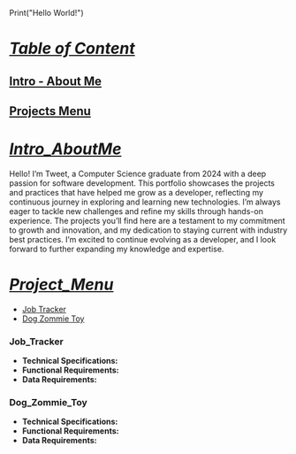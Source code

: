Print("Hello World!")

# <ins>***Table of Content***</ins>
## [Intro - About Me](#Intro_AboutMe)
## [Projects Menu](#Project_Menu)


# <ins>***Intro_AboutMe***</ins>
  Hello! I’m Tweet, a Computer Science graduate from 2024 with a deep passion for software development. This portfolio showcases the projects and practices that have helped me grow as a developer, reflecting my continuous journey in exploring and learning new technologies. I’m always eager to tackle new challenges and refine my skills through hands-on experience. The projects you’ll find here are a testament to my commitment to growth and innovation, and my dedication to staying current with industry best practices. I’m excited to continue evolving as a developer, and I look forward to further expanding my knowledge and expertise.

# <ins>***Project_Menu***</ins>
* [Job Tracker](#Job_Tracker)
* [Dog Zommie Toy](#Dog_Zommie_Toy)


### **Job_Tracker**
* **Technical Specifications:**
* **Functional Requirements:**
* **Data Requirements:**

### **Dog_Zommie_Toy**
* **Technical Specifications:**
* **Functional Requirements:**
* **Data Requirements:**




